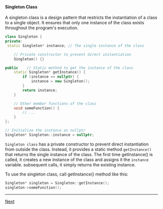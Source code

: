 #### Singleton Class

A singleton class is a design pattern that restricts the instantiation of a class to a single object. It ensures that only one instance of the class exists throughout the program's execution.


```cpp
class Singleton {
private:
 static Singleton* instance; // The single instance of the class

    // Private constructor to prevent direct instantiation
    Singleton() {}

public    // Static method to get the instance of the class
    static Singleton* getInstance() {
        if (instance == nullptr) {
            instance = new Singleton();
        }
        return instance;
    }

    // Other member functions of the class
    void someFunction() {
        // ...
    }
};

// Initialize the instance as nullptr
Singleton* Singleton::instance = nullptr;

```

`Singleton class` has a private constructor to prevent direct instantiation from outside the class. Instead, it provides a static method `getInstance()` that returns the single instance of the class. The first time getInstance() is called, it creates a new instance of the class and assigns it the `instance` variable. subsequent calls, it simply returns the existing instance.

To use the singleton class, call getInstance() method like this:

```cpp
Singleton* singleton = Singleton::getInstance();
singleton->someFunction();
```

---

[Next](https://github.com/Lavin-tom/cpp_programming/tree/master/Exception_Handling)